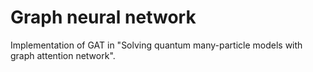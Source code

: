 # Graph neural network

Implementation of GAT in "Solving quantum many-particle models with graph attention network".
